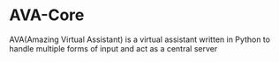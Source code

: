 # AVA-Core
AVA(Amazing Virtual Assistant) is a virtual assistant written in Python to handle multiple forms of input and act as a central server
